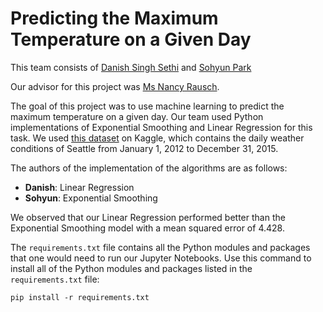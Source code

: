 # Predicting the Maximum Temperature on a Given Day

This team consists of <a href="https://github.com/DSS3113">Danish Singh Sethi</a> and <a href="https://github.com/sohyunp3">Sohyun Park</a><p>

Our advisor for this project was <a href="https://www.linkedin.com/in/nancy-rausch-velo1/">Ms Nancy Rausch</a>.<p>
  
The goal of this project was to use machine learning to predict the maximum temperature on a given day. Our team used Python implementations of Exponential Smoothing and Linear Regression for this task. We used <a href="https://www.kaggle.com/datasets/ananthr1/weather-prediction">this dataset</a> on Kaggle, which contains the daily weather conditions of Seattle from January 1, 2012 to December 31, 2015.<p>

The authors of the implementation of the algorithms are as follows:
<ul>
  <li><b>Danish</b>: Linear Regression</li>
  <li><b>Sohyun</b>: Exponential Smoothing</li>
</ul>

We observed that our Linear Regression performed better than the Exponential Smoothing model with a mean squared error of 4.428.

The `requirements.txt` file contains all the Python modules and packages that one would need to run our Jupyter Notebooks. Use this command to install all of the Python modules and packages listed in the `requirements.txt` file:
```
pip install -r requirements.txt
``` 
